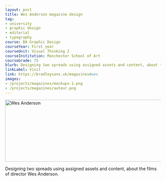 ```yaml
---
layout: post
title: Wes Anderson magazine design
tag:
- university
- graphic design
- editorial
- typography
course: BA Graphic Design
courseYear: First year
courseUnit: Visual Thinking 2
courseInstitution: Manchester School of Art
courseGrade: 75
blurb: Designing two spreads using assigned assets and content, about the films of director Wes Anderson.
linkLabel: Visit
link: https://bradleysans.uk/magazines#wes
images: 
- /projects/magazines/mockups-1.png
- /projects/magazines/auteur.png
---
```


<img src="https://bradleysans.uk/projects/magazines/mockups-1.png" height="200px" width="600px" alt="Wes Anderson" class="featureImage">
<p>Designing two spreads using assigned assets and content, about the films of director Wes Anderson.</p>
